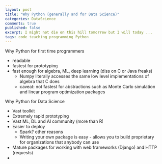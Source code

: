 ```yaml
---
layout: post
title: "Why Python (generally and for Data Science)"
categories: DataScience
comments: true
published: false
excerpt: I might not die on this hill tomorrow but I will today ...
tags: code teaching programming Python
---
```


Why Python for first time programmers
- readable
- fastest for prototyping
- fast enough for algebra, ML, deep learning (diss on C or Java freaks)
    - Numpy literally accesses the same low level implementations of algebra that C does
    - caveat: not fastest for abstractions such as Monte Carlo simulation and linear program optimization packages

Why Python for Data Science
- Vast toolkit
- Extremely rapid prototyping
- Vast ML, DL and AI community (more than R)
- Easier to deploy
    - Spark? other reasons
    - Writing your own package is easy - allows you to build proprietary for organizations that anybody can use
- Mature packages for working with web frameworks (Django) and HTTP (requests)
-
